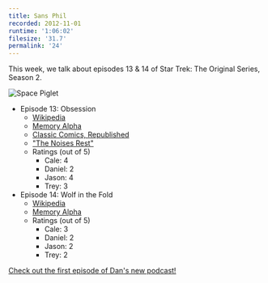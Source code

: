 ```yaml
---
title: Sans Phil
recorded: 2012-11-01
runtime: '1:06:02'
filesize: '31.7'
permalink: '24'
---
```


This week, we talk about episodes 13 & 14 of Star Trek: The Original Series, Season 2.

![Space Piglet](http://jawgrind.s3.amazonaws.com/Jawgrind-Episode-24.jpg)

- Episode 13: Obsession
    - [Wikipedia](http://en.wikipedia.org/wiki/Obsession_(Star_Trek:_The_Original_Series))
    - [Memory Alpha](http://en.memory-alpha.org/wiki/Obsession_(episode))
    - [Classic Comics, Republished](http://trey.cc/post/33453571423/pulp)
    - [&quot;The Noises Rest&quot;](http://vimeo.com/2748889)
    - Ratings (out of 5)
        - Cale: 4
        - Daniel: 2
        - Jason: 4
        - Trey: 3
- Episode 14: Wolf in the Fold
    - [Wikipedia](http://en.wikipedia.org/wiki/Wolf_in_the_Fold)
    - [Memory Alpha](http://en.memory-alpha.org/wiki/Wolf_in_the_Fold_(episode))
    - Ratings (out of 5)
        - Cale: 3
        - Daniel: 2
        - Jason: 2
        - Trey: 2

[Check out the first episode of Dan's new podcast!](https://danielwarshaw.com/oppositeofdan/episode-1-pulpy-on-purpose)
